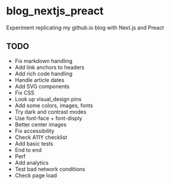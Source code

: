 # blog_nextjs_preact

Experiment replicating my github.io blog with Next.js and Preact

## TODO

- Fix markdown handling
 - Add link anchors to headers
 - Add rich code handling
 - Handle article dates
 - Add SVG components
- Fix CSS
 - Look up visual_design pins
 - Add some colors, images, fonts
 - Try dark and contrast modes
 - Use font-face + font-disply
 - Better center images
- Fix accessibility
 - Check A11Y checklist
- Add basic tests
 - End to end
 - Perf
- Add analytics
- Test bad network conditions
- Check page load
